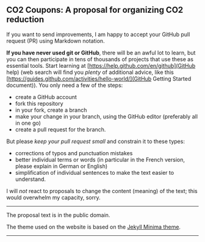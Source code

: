 ## CO2 Coupons: A proposal for organizing CO2 reduction

If you want to send improvements, I am happy to accept your
GitHub pull request (PR) using Markdown notation.

**If you have never used git or GitHub**, there will be an awful lot 
to learn, but you can then participate in tens of thousands of 
projects that use these as essential tools.
Start learning at [https://help.github.com/en/github](GitHub help)
(web search will find you _plenty_ of additional advice,
like this 
[https://guides.github.com/activities/hello-world/](GitHub Getting Started document)).
You only need a few of the steps:
- create a GitHub account
- fork this repository
- in your fork, create a branch
- make your change in your branch, using the GitHub editor
  (preferably all in one go)
- create a pull request for the branch.

But please _keep your pull request small_ and constrain it to these types:
- corrections of typos and punctuation mistakes
- better individual terms or words (in particular in the French version,
  please explain in German or English)
- simplification of individual sentences to make the text
  easier to understand.

I will _not_ react to proposals to change the content (meaning)
of the text; this would overwhelm my capacity, sorry.

------------------------------------------------------------------------

The proposal text is in the public domain.

The theme used on the website is based on the 
[Jekyll Minima theme](https://github.com/jekyll/minima).

------------------------------------------------------------------------

